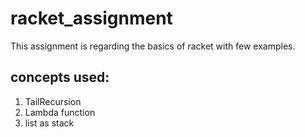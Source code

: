 # racket_assignment
This assignment is regarding the basics of racket with few examples.
## concepts used:
1. TailRecursion
2. Lambda function
3. list as stack
